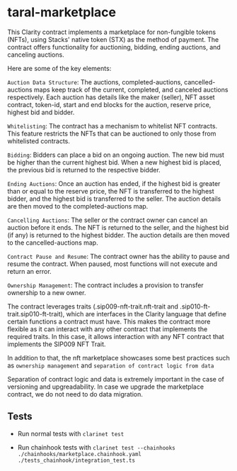 # taral-marketplace

This Clarity contract implements a marketplace for non-fungible tokens (NFTs), using Stacks' native token (STX) as the method of payment. The contract offers functionality for auctioning, bidding, ending auctions, and canceling auctions.

Here are some of the key elements:

`Auction Data Structure`: The auctions, completed-auctions, cancelled-auctions maps keep track of the current, completed, and canceled auctions respectively. Each auction has details like the maker (seller), NFT asset contract, token-id, start and end blocks for the auction, reserve price, highest bid and bidder.

`Whitelisting`: The contract has a mechanism to whitelist NFT contracts. This feature restricts the NFTs that can be auctioned to only those from whitelisted contracts.

`Bidding`: Bidders can place a bid on an ongoing auction. The new bid must be higher than the current highest bid. When a new highest bid is placed, the previous bid is returned to the respective bidder.

`Ending Auctions`: Once an auction has ended, if the highest bid is greater than or equal to the reserve price, the NFT is transferred to the highest bidder, and the highest bid is transferred to the seller. The auction details are then moved to the completed-auctions map.

`Cancelling Auctions`: The seller or the contract owner can cancel an auction before it ends. The NFT is returned to the seller, and the highest bid (if any) is returned to the highest bidder. The auction details are then moved to the cancelled-auctions map.

`Contract Pause and Resume`: The contract owner has the ability to pause and resume the contract. When paused, most functions will not execute and return an error.

`Ownership Management`: The contract includes a provision to transfer ownership to a new owner.

The contract leverages traits (.sip009-nft-trait.nft-trait and .sip010-ft-trait.sip010-ft-trait), which are interfaces in the Clarity language that define certain functions a contract must have. This makes the contract more flexible as it can interact with any other contract that implements the required traits. In this case, it allows interaction with any NFT contract that implements the SIP009 NFT Trait.

In addition to that, the nft marketplace showcases some best practices such as `ownership management` and `separation of contract logic from data`

Separation of contract logic and data is extremely important in the case of versioning and upgreadability. In case we upgrade the marketplace contract, we do not need to do data migration.


## Tests

* Run normal tests with `clarinet test`

* Run chainhook tests with `clarinet test --chainhooks ./chainhooks/marketplace.chainhook.yaml ./tests_chainhook/integration_test.ts`